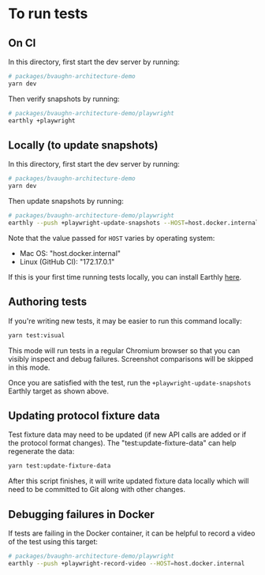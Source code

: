 # To run tests

## On CI

In this directory, first start the dev server by running:

```sh
# packages/bvaughn-architecture-demo
yarn dev
```

Then verify snapshots by running:

```sh
# packages/bvaughn-architecture-demo/playwright
earthly +playwright
```

## Locally (to update snapshots)

In this directory, first start the dev server by running:

```sh
# packages/bvaughn-architecture-demo
yarn dev
```

Then update snapshots by running:

```sh
# packages/bvaughn-architecture-demo/playwright
earthly --push +playwright-update-snapshots --HOST=host.docker.internal
```

Note that the value passed for `HOST` varies by operating system:

- Mac OS: "host.docker.internal"
- Linux (GitHub CI): "172.17.0.1"

If this is your first time running tests locally, you can install Earthly [here](https://earthly.dev/get-earthly).

## Authoring tests

If you're writing new tests, it may be easier to run this command locally:

```sh
yarn test:visual
```

This mode will run tests in a regular Chromium browser so that you can visibly inspect and debug failures. Screenshot comparisons will be skipped in this mode.

Once you are satisfied with the test, run the `+playwright-update-snapshots` Earthly target as shown above.

## Updating protocol fixture data

Test fixture data may need to be updated (if new API calls are added or if the protocol format changes). The "test:update-fixture-data" can help regenerate the data:

```sh
yarn test:update-fixture-data
```

After this script finishes, it will write updated fixture data locally which will need to be committed to Git along with other changes.

## Debugging failures in Docker

If tests are failing in the Docker container, it can be helpful to record a video of the test using this target:

```sh
# packages/bvaughn-architecture-demo/playwright
earthly --push +playwright-record-video --HOST=host.docker.internal
```
